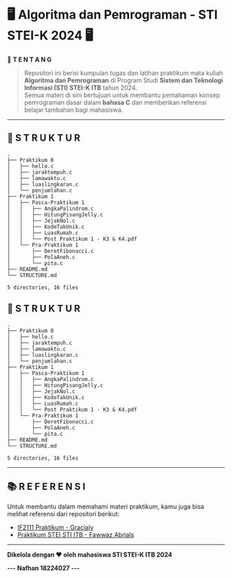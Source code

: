 # 🖥️ Algoritma dan Pemrograman - STI STEI-K 2024 🖥️  

📌 **T E N T A N G**  
> Repositori ini berisi kumpulan tugas dan latihan praktikum mata kuliah **Algoritma dan Pemrograman** di Program Studi **Sistem dan Teknologi Informasi (STI) STEI-K ITB** tahun 2024.  
> Semua materi di sini bertujuan untuk membantu pemahaman konsep pemrograman dasar dalam **bahasa C** dan memberikan referensi belajar tambahan bagi mahasiswa.  

---
<!-- DIRECTORY_STRUCTURE -->
## 📂 S T R U K T U R

```plaintext
.
├── Praktikum 0
│   ├── hello.c
│   ├── jaraktempuh.c
│   ├── lamawaktu.c
│   ├── luaslingkaran.c
│   └── penjumlahan.c
├── Praktikum 1
│   ├── Pasca-Praktikum 1
│   │   ├── AngkaPalindrom.c
│   │   ├── HitungPisangJelly.c
│   │   ├── JejakNol.c
│   │   ├── KodeTakUnik.c
│   │   ├── LuasRumah.c
│   │   └── Post Praktikum 1 - K3 & K4.pdf
│   └── Pra-Praktikum 1
│       ├── DeretFibonacci.c
│       ├── PolaAneh.c
│       └── pita.c
├── README.md
└── STRUCTURE.md

5 directories, 16 files
```
## 📂 S T R U K T U R

```plaintext
.
├── Praktikum 0
│   ├── hello.c
│   ├── jaraktempuh.c
│   ├── lamawaktu.c
│   ├── luaslingkaran.c
│   └── penjumlahan.c
├── Praktikum 1
│   ├── Pasca-Praktikum 1
│   │   ├── AngkaPalindrom.c
│   │   ├── HitungPisangJelly.c
│   │   ├── JejakNol.c
│   │   ├── KodeTakUnik.c
│   │   ├── LuasRumah.c
│   │   └── Post Praktikum 1 - K3 & K4.pdf
│   └── Pra-Praktikum 1
│       ├── DeretFibonacci.c
│       ├── PolaAneh.c
│       └── pita.c
├── README.md
└── STRUCTURE.md

5 directories, 16 files
```

---

## 📚 R E F E R E N S I  
Untuk membantu dalam memahami materi praktikum, kamu juga bisa melihat referensi dari repositori berikut:  
- [IF2111 Praktikum - Gracialy](https://github.com/gracialy/IF2111_Praktikum/tree/main)  
- [Praktikum STEI STI ITB - Fawwaz Abrials](https://github.com/fawwazabrials/Praktikum-STEI-STI-ITB/tree/main)  

---

**Dikelola dengan ❤️ oleh mahasiswa STI STEI-K ITB 2024**   

**--- Nafhan 18224027 ---**
